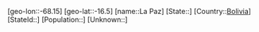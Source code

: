 ﻿---
location: [-16.5,-68.15]
type: City
tags:
- geo/City


SpocWebEntityId: 31767
isDeleted: false
confidential: public

---
[geo-lon::-68.15]
[geo-lat::-16.5]
[name::La Paz]
[State::]
[Country::[Bolivia](geo/Continent/South-America/Bolivia.md)]
[StateId::]
[Population::]
[Unknown::]

